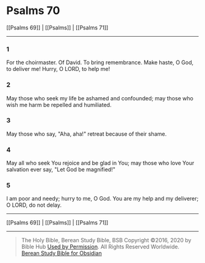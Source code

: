 # Psalms 70

[[Psalms 69]] | [[Psalms]] | [[Psalms 71]]

---

### 1
For the choirmaster. Of David. To bring remembrance. Make haste, O God, to deliver me! Hurry, O LORD, to help me!

### 2
May those who seek my life be ashamed and confounded; may those who wish me harm be repelled and humiliated.

### 3
May those who say, "Aha, aha!" retreat because of their shame.

### 4
May all who seek You rejoice and be glad in You; may those who love Your salvation ever say, "Let God be magnified!"

### 5
I am poor and needy; hurry to me, O God. You are my help and my deliverer; O LORD, do not delay.

---

[[Psalms 69]] | [[Psalms]] | [[Psalms 71]]

---

> The Holy Bible, Berean Study Bible, BSB
> Copyright &copy;2016, 2020 by Bible Hub
> [Used by Permission](https://berean.bible/terms.htm). All Rights Reserved Worldwide.
> [Berean Study Bible for Obsidian](https://github.com/gapmiss/berean-study-bible-for-obsidian)</small>

